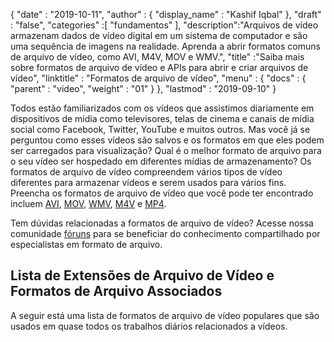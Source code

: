 {
  "date" : "2019-10-11",
  "author" : {
    "display_name" : "Kashif Iqbal"
},
  "draft" : "false",
  "categories" :[ "fundamentos" ],
  "description":"Arquivos de vídeo armazenam dados de vídeo digital em um sistema de computador e são uma sequência de imagens na realidade. Aprenda a abrir formatos comuns de arquivo de vídeo, como AVI, M4V, MOV e WMV.",
  "title" :"Saiba mais sobre formatos de arquivo de vídeo e APIs para abrir e criar arquivos de vídeo",
  "linktitle" : "Formatos de arquivo de vídeo",
  "menu" : {
    "docs" : {
      "parent" : "video",
      "weight" : "01"
}
},
  "lastmod" : "2019-09-10"
}

Todos estão familiarizados com os vídeos que assistimos diariamente em dispositivos de mídia como televisores, telas de cinema e canais de mídia social como Facebook, Twitter, YouTube e muitos outros. Mas você já se perguntou como esses vídeos são salvos e os formatos em que eles podem ser carregados para visualização? Qual é o melhor formato de arquivo para o seu vídeo ser hospedado em diferentes mídias de armazenamento? Os formatos de arquivo de vídeo compreendem vários tipos de vídeo diferentes para armazenar vídeos e serem usados para vários fins. Preencha os formatos de arquivo de vídeo que você pode ter encontrado incluem [AVI](/pt/video/avi/), [MOV](/pt/video/mov/), [WMV](/pt/video/wmv/), [M4V](/pt/video/m4v/) e [MP4](/pt/video/mp4/).

Tem dúvidas relacionadas a formatos de arquivo de vídeo? Acesse nossa comunidade [fóruns](https://forum.fileformat.com/c/video/27) para se beneficiar do conhecimento compartilhado por especialistas em formato de arquivo.


## Lista de Extensões de Arquivo de Vídeo e Formatos de Arquivo Associados

A seguir está uma lista de formatos de arquivo de vídeo populares que são usados em quase todos os trabalhos diários relacionados a vídeos.

